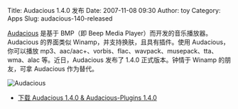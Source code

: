 Title: Audacious 1.4.0 发布
Date: 2007-11-08 09:30
Author: toy
Category: Apps
Slug: audacious-140-released

[Audacious](http://audacious-media-player.org/) 是基于 BMP（即 Beep
Media Player）而开发的音乐播放器。Audacious 的界面类似
Winamp，并支持换肤，且具有插件。使用 Audacious，你可以播放
mp3、aac/aac+、vorbis、flac、wavpack、musepack、tta、wma、alac
等。近日，Audacious 发布了 1.4.0 正式版本。钟情于 Winamp 的朋友，可拿
Audacious 作为替代。

![Audacious](http://i.linuxtoy.org/i/2007/11/audacious.png)

- [下载 Audacious 1.4.0 & Audacious-Plugins
1.4.0](http://audacious-media-player.org/index.php?title=Downloads)
